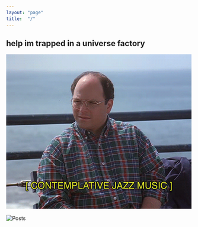 ```yaml
---
layout: "page"
title:  "/"
---
```

## help im trapped in a universe factory
![](/assets/1559181471128.gif)
  
![Posts](/posts)
